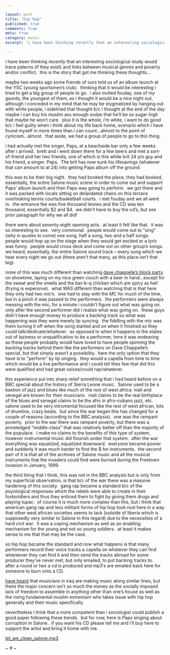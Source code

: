 ```yaml
---

layout: post
title: "hip hop"
published: true
comments: true
meta: true
category: music
excerpt: "i have been thinking recently that an interesting sociological study would trace paterns (if they exist) and links between musical genres and poverty and/or conflict.  this is the story that got me thinking these thoughts…"

---
```


i have been thinking recently that an interesting sociological study would trace paterns (if they exist) and links between musical genres and poverty and/or conflict.  this is the story that got me thinking these thoughts…

maybe two weeks ago some friends of ours told us of an album launch at the YSC (young sportsmen’s club).  thinking that it would be interesting i tried to get a big group of people to go.  i also invited fouday, one of my gaurds, the youngest of them, as i thought it would be a nice night out, although i conceded in my mind that he may be stygmatized by hanging out with white people, i sidelined that thought b/c i thought at the end of the day maybe i can buy his muslim ass enough sodas that he’ll be so sugar-high that maybe he won’t care.  plus it is the whole, i’m white, i want to do good b/c i feel guilty when i think about my life back home, scenario which i have found myself in more times than i can count…almost to the point of cynicism…almost.  that aside, we had a group of people to go to this thing.  

i had actually met the singer, Paps, at a beachside bar only a few weeks after i arrived.  brett and i went down there for a few beers and met a sort-of-friend and her two friends, one of which is this white brit 24 y/o guy and his friend, a singer: Paps.  The brit has now sunk his lifesavings (whatever that can amount to at 24) into getting Paps album off the ground.  

this was to be their big night.  they had booked the place, they had booked, essentially, the entire Salone music scene in order to come out and support Paps’ album launch and then Paps was going to perform.  we got there and it was packed with locals sitting on delipidated chairs on this terrace overlooking tennis courts/basketball courts.  i met fouday and we all went in.  the entrance fee was five thousand leones and the CD was ten thousand, essentially $2 and $4.  we didn’t have to buy the cd’s, but see prior paragraph for why we all did!  

there were about seventy-eight opening acts.  at least it felt like that.  it was so interesting to see.  very communal.  people would come out to "sing" (why in quotes to come) one song, half a song, two and a half songs.  people would hop up on the stage when they would get excited or a lyric was funny.  people would cross deck and come out on other group’s songs.  we heard, essentially, the entire Salone sound track – every song which we hear every night we go out (there aren’t that many, as this place isn’t that big).  

none of this was much different than watching [dave chappelle’s block party][1] on showtime, laying on my nice green couch with a beer in hand…except for the sweat and the smells and the bar-b-q chicken which are spicy as hell (frying is expensive).  what WAS different than watching that is that here they only had two mic’s.  one had to stay with the MC for much of the time, but in a pinch it was passed to the performers.  the performers were always messing with the mic, for a minute i couldn’t figure out what was going on.  only after the second performer did i realize what was going on.  these guys didn’t have enough money to produce a backing track so what was happening was they were merely lip syncing.  the fiddling with the mic was them turning it off when the song started and on when it finished so they could talk/dedicate/whatever.  as opposed to when it happens in the states out of laziness or unqualification to be a performer, here it was endearing as these people probably would have loved to have people spinning the backing tracks behind them like the performers on Dave Chappelle’s special, but that simply wasn’t a possibility.  here the only option that they have is to "perform" by lip singing.  they would a capella from time to time which would be a live performance and i could tell thes few that did this were qualified and had great voices/could rap/whatever.  

 [1]: http://www.amazon.com/Chappelles-Block-Party-Unrated-Widescreen/dp/B000FMH8RG/ref=sr_1_1/102-1712276-6191336?ie=UTF8&s=dvd&qid=1178625457&sr=1-1

this experience put into sharp relief something that i had heard before on a BBC special about the history of Sierra Leone music.  Salone used to be a bastion of jazz and blues like much of the rest of west africa: mali and senegal are known for their musicians.  mali claims to be the real birthplace of the blues and senegal claims to be the afro in afro-cubano jazz, etc.  salone used to be very intrumental focused like the rest of west african, lots of drumline, crazy beats.  but since the war began this has changed for a couple of reasons (according to the BBC analysis).  one was the rampant poverty.  prior to the war there was rampant poverty, but there was a priveledged "middle-class" that was relatively better off than the majority of the populace.  i make no claims to the benefits of this type of system, however instrumental music did flourish under that system.  after the war everything was equalized, equalized downward.  everyone became poorer and suddenly it was much harder to find the $ for instruments.  the second part of it is that all of the archives of Salone music and all the musical instruments that the invaders could find were burned during the Freetown invasion in January, 1999.  

the third thing that I think, this was not in the BBC analysis but is only from my superficial observation, is that b/c of the war there was a massive hardening of this society.  gang rap became a standard b/c of the psyiological responses which the rebels were able to create in their footsoldiers and thus they enticed them to fight by giving them drugs and playing tupac.  of course it is much more complex than this, but i think that american gang rap and less militant forms of hip hop took root here in a way that other west african societies seems to lack (outside of liberia which is supposedly very similar to Salone in this regard) due to the necessities of a hard civil war.  it was a coping mechanism as well as an enabling mechanism for the young and not so young soldiers.  at least it makes sense to me that that may be the case.

so hip hop became the standard and now what happens is that many performers record their voice tracks a capella on whatever they can find whereever they can find it and then send the tracks abroad for some producer they’ve never met, but only emailed, to put backing tracks to.  after a round or two a cd is produced and mp3′s are emailed back here for someone to burn onto a CD.  

[have heard][2] that musicians in iraq are making music along similar lines, but there the major concern isn’t so much the money as the socially imposed lack of freedom to assemble in anything other than one’s house as well as the rising fundamental muslim extremism who takes issue with hip hop generally and their music specifically.  

 [2]: http://www.amazon.com/I-Know-Im-Not-Alone/dp/B000G8NX9G/ref=sr_1_2/102-1712276-6191336?ie=UTF8&s=dvd&qid=1178625377&sr=1-2

nevertheless i think that a more competent than i sociologist could publish a good paper following these trends.  but for now, here is Paps singing about corruption in Salone.  if you want his CD please tell me and i’ll buy here to support the artist and bring it home with me.

[let\_we\_clean_salone.mp3][3] 

 [3]: http://caseykuhlman.typepad.com/underwater/files/05_let_we_clean_salone.mp3

~ # ~